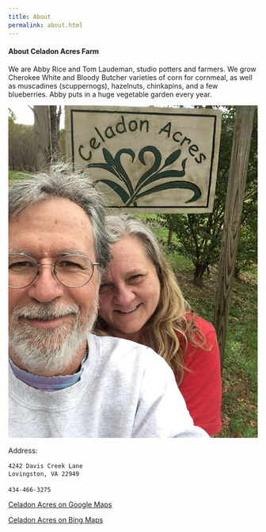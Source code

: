 ```yaml
---
title: About
permalink: about.html
---
```


#### About Celadon Acres Farm

We are Abby Rice and Tom Laudeman, studio potters and farmers. We grow Cherokee White and Bloody Butcher
varieties of corn for cornmeal, as well as muscadines (scuppernogs), hazelnuts, chinkapins, and a few
blueberries. Abby puts in a huge vegetable garden every year. 


![](/image/IMG_1357.JPG)

Address:
```
4242 Davis Creek Lane
Lovingston, VA 22949

434-466-3275
```

[Celadon Acres on Google Maps](https://www.google.com/maps/place/Celadon+Acres+Farm/@37.8103661,-78.904618,17z/data=!3m1!4b1!4m5!3m4!1s0x89b36cc1a43abfd9:0xd5a8df784235cd4a!8m2!3d37.8103661!4d-78.9024293)

[Celadon Acres on Bing Maps](https://binged.it/2fFcjA5)

